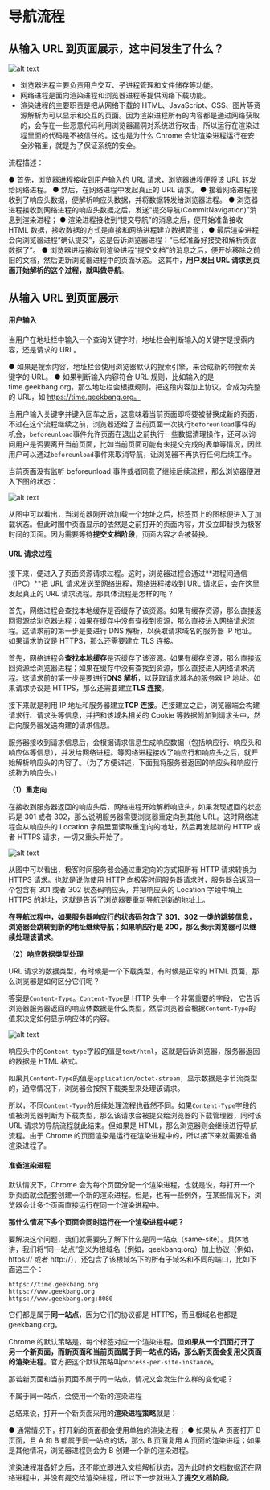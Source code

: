 # 导航流程

## 从输入 URL 到页面展示，这中间发生了什么？

![alt text](./img/导航流程.png)

- 浏览器进程主要负责用户交互、子进程管理和文件储存等功能。
- 网络进程是面向渲染进程和浏览器进程等提供网络下载功能。
- 渲染进程的主要职责是把从网络下载的 HTML、JavaScript、CSS、图片等资源解析为可以显示和交互的页面。因为渲染进程所有的内容都是通过网络获取的，会存在一些恶意代码利用浏览器漏洞对系统进行攻击，所以运行在渲染进程里面的代码是不被信任的。这也是为什么 Chrome 会让渲染进程运行在安全沙箱里，就是为了保证系统的安全。

流程描述：

● 首先，浏览器进程接收到用户输入的 URL 请求，浏览器进程便将该 URL 转发给网络进程。
● 然后，在网络进程中发起真正的 URL 请求。
● 接着网络进程接收到了响应头数据，便解析响应头数据，并将数据转发给浏览器进程。
● 浏览器进程接收到网络进程的响应头数据之后，发送“提交导航(CommitNavigation)”消息到渲染进程；
● 渲染进程接收到“提交导航”的消息之后，便开始准备接收 HTML 数据，接收数据的方式是直接和网络进程建立数据管道；
● 最后渲染进程会向浏览器进程“确认提交”，这是告诉浏览器进程：“已经准备好接受和解析页面数据了”。
● 浏览器进程接收到渲染进程“提交文档”的消息之后，便开始移除之前旧的文档，然后更新浏览器进程中的页面状态。
这其中，**用户发出 URL 请求到页面开始解析的这个过程，就叫做导航**。

## 从输入 URL 到页面展示

#### 用户输入

当用户在地址栏中输入一个查询关键字时，地址栏会判断输入的关键字是搜索内容，还是请求的 URL。

● 如果是搜索内容，地址栏会使用浏览器默认的搜索引擎，来合成新的带搜索关键字的 URL。
● 如果判断输入内容符合 URL 规则，比如输入的是 time.geekbang.org，那么地址栏会根据规则，把这段内容加上协议，合成为完整的 URL，如 https://time.geekbang.org。

当用户输入关键字并键入回车之后，这意味着当前页面即将要被替换成新的页面，不过在这个流程继续之前，浏览器还给了当前页面一次执行`beforeunload`事件的机会，`beforeunload`事件允许页面在退出之前执行一些数据清理操作，还可以询问用户是否要离开当前页面，比如当前页面可能有未提交完成的表单等情况，因此用户可以通过`beforeunload`事件来取消导航，让浏览器不再执行任何后续工作。

当前页面没有监听 beforeunload 事件或者同意了继续后续流程，那么浏览器便进入下图的状态：

![alt text](./img/加载url.png)

从图中可以看出，当浏览器刚开始加载一个地址之后，标签页上的图标便进入了加载状态。但此时图中页面显示的依然是之前打开的页面内容，并没立即替换为极客时间的页面。因为需要等待**提交文档阶段**，页面内容才会被替换。

#### URL 请求过程

接下来，便进入了页面资源请求过程。这时，浏览器进程会通过**进程间通信（IPC）**把 URL 请求发送至网络进程，网络进程接收到 URL 请求后，会在这里发起真正的 URL 请求流程。那具体流程是怎样的呢？

首先，网络进程会查找本地缓存是否缓存了该资源。如果有缓存资源，那么直接返回资源给浏览器进程；如果在缓存中没有查找到资源，那么直接进入网络请求流程。这请求前的第一步是要进行 DNS 解析，以获取请求域名的服务器 IP 地址。如果请求协议是 HTTPS，那么还需要建立 TLS 连接。

首先，网络进程会**查找本地缓存**是否缓存了该资源。如果有缓存资源，那么直接返回资源给浏览器进程；如果在缓存中没有查找到资源，那么直接进入网络请求流程。这请求前的第一步是要进行**DNS 解析**，以获取请求域名的服务器 IP 地址。如果请求协议是 HTTPS，那么还需要建立**TLS 连接**。

接下来就是利用 IP 地址和服务器建立**TCP 连接**。连接建立之后，浏览器端会构建请求行、请求头等信息，并把和该域名相关的 Cookie 等数据附加到请求头中，然后向服务器发送构建的请求信息。

服务器接收到请求信息后，会根据请求信息生成响应数据（包括响应行、响应头和响应体等信息），并发给网络进程。等网络进程接收了响应行和响应头之后，就开始解析响应头的内容了。（为了方便讲述，下面我将服务器返回的响应头和响应行统称为响应头。）

**（1）重定向**

在接收到服务器返回的响应头后，网络进程开始解析响应头，如果发现返回的状态码是 301 或者 302，那么说明服务器需要浏览器重定向到其他 URL。这时网络进程会从响应头的 Location 字段里面读取重定向的地址，然后再发起新的 HTTP 或者 HTTPS 请求，一切又重头开始了。

![alt text](./img/重定向.png)

从图中可以看出，极客时间服务器会通过重定向的方式把所有 HTTP 请求转换为 HTTPS 请求。也就是说你使用 HTTP 向极客时间服务器请求时，服务器会返回一个包含有 301 或者 302 状态码响应头，并把响应头的 Location 字段中填上 HTTPS 的地址，这就是告诉了浏览器要重新导航到新的地址上。

**在导航过程中，如果服务器响应行的状态码包含了 301、302 一类的跳转信息，浏览器会跳转到新的地址继续导航；如果响应行是 200，那么表示浏览器可以继续处理该请求**。

**（2）响应数据类型处理**

URL 请求的数据类型，有时候是一个下载类型，有时候是正常的 HTML 页面，那么浏览器是如何区分它们呢？

答案是`Content-Type`。`Content-Type`是 HTTP 头中一个非常重要的字段， 它告诉浏览器服务器返回的响应体数据是什么类型，然后浏览器会根据`Content-Type`的值来决定如何显示响应体的内容。

![alt text](./img/服务器响应的数据格式.png)

响应头中的`Content-type`字段的值是`text/html`，这就是告诉浏览器，服务器返回的数据是 HTML 格式。

如果其`Content-Type`的值是`application/octet-stream`，显示数据是字节流类型的，通常情况下，浏览器会按照下载类型来处理该请求。

所以，不同`Content-Type`的后续处理流程也截然不同。如果`Content-Type`字段的值被浏览器判断为下载类型，那么该请求会被提交给浏览器的下载管理器，同时该 URL 请求的导航流程就此结束。但如果是 HTML，那么浏览器则会继续进行导航流程。由于 Chrome 的页面渲染是运行在渲染进程中的，所以接下来就需要准备渲染进程了。

#### 准备渲染进程

默认情况下，Chrome 会为每个页面分配一个渲染进程，也就是说，每打开一个新页面就会配套创建一个新的渲染进程。但是，也有一些例外，在某些情况下，浏览器会让多个页面直接运行在同一个渲染进程中。

**那什么情况下多个页面会同时运行在一个渲染进程中呢？**

要解决这个问题，我们就需要先了解下什么是同一站点（same-site）。具体地讲，我们将“同一站点”定义为根域名（例如，geekbang.org）加上协议（例如，https:// 或者 http://），还包含了该根域名下的所有子域名和不同的端口，比如下面这三个：

```text
https://time.geekbang.org
https://www.geekbang.org
https://www.geekbang.org:8080
```

它们都是属于**同一站点**，因为它们的协议都是 HTTPS，而且根域名也都是 geekbang.org。

Chrome 的默认策略是，每个标签对应一个渲染进程。但**如果从一个页面打开了另一个新页面，而新页面和当前页面属于同一站点的话，那么新页面会复用父页面的渲染进程**。官方把这个默认策略叫`process-per-site-instance`。

那若新页面和当前页面不属于同一站点，情况又会发生什么样的变化呢？

不属于同一站点，会使用一个新的渲染进程

总结来说，打开一个新页面采用的**渲染进程策略**就是：

● 通常情况下，打开新的页面都会使用单独的渲染进程；
● 如果从 A 页面打开 B 页面，且 A 和 B 都属于同一站点的话，那么 B 页面复用 A 页面的渲染进程；如果是其他情况，浏览器进程则会为 B 创建一个新的渲染进程。

渲染进程准备好之后，还不能立即进入文档解析状态，因为此时的文档数据还在网络进程中，并没有提交给渲染进程，所以下一步就进入了**提交文档阶段**。

